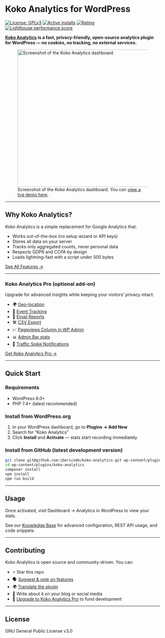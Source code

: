 Koko Analytics for WordPress
===========
[![License: GPLv3](https://img.shields.io/badge/License-GPLv3-blue.svg)](https://raw.githubusercontent.com/ibericode/koko-analytics/master/LICENSE)
[![Active installs](https://img.shields.io/wordpress/plugin/installs/koko-analytics.svg)](https://wordpress.org/plugins/koko-analytics/advanced/)
[![Rating](https://img.shields.io/wordpress/plugin/r/koko-analytics.svg)](https://wordpress.org/support/plugin/koko-analytics/reviews/)
[![Lighthouse performance score](https://raw.githubusercontent.com/ibericode/koko-analytics/master/assets/src/github/lighthouse_performance.svg)](https://pagespeed.web.dev/analysis/https-www-kokoanalytics-com/e8d4epi2jf?form_factor=mobile)

**[Koko Analytics](https://www.kokoanalytics.com/) is a fast, privacy-friendly, open-source analytics plugin for WordPress — no cookies, no tracking, no external services.**

<figure>
  <img src="https://raw.githubusercontent.com/ibericode/koko-analytics/main/assets/src/img/screenshot-1-830x447.png" alt="Screenshot of the Koko Analytics dashboard" loading="lazy" width="830" height="447" />
  <figcaption>Screenshot of the Koko Analytics dashboard. You can <a href="https://www.kokoanalytics.com/?koko-analytics-dashboard">view a live demo here</a>.</figcaption>
</figure>

---

## Why Koko Analytics?

Koko Analytics is a simple replacement for Google Analytics that:

- Works out-of-the-box (no setup wizard or API keys)
- Stores all data on your server
- Tracks only aggregated counts, never personal data
- Respects GDPR and CCPA by design
- Loads lightning-fast with a script under 500 bytes

[See All Features →](https://www.kokoanalytics.com/features/)

---

### Koko Analytics Pro (optional add-on)

Upgrade for advanced insights while keeping your visitors’ privacy intact:

- 🌍 [Geo-location](https://www.kokoanalytics.com/features/geo-location/)
- 🔗 [Event Tracking](https://www.kokoanalytics.com/features/custom-event-tracking/)
- 📨 [Email Reports](https://www.kokoanalytics.com/features/email-reports/)
- 🛠 [CSV Export](https://www.kokoanalytics.com/features/csv-export/)
- 📈 [Pageviews Column in WP Admin](https://www.kokoanalytics.com/features/pageviews-column/)
- 📊 [Admin Bar stats](https://www.kokoanalytics.com/features/admin-bar/)
- 🚨 [Traffic Spike Notifications](https://www.kokoanalytics.com/features/traffic-spike-notifications/)

[Get Koko Analytics Pro →](https://www.kokoanalytics.com/pricing/)

---

## Quick Start

### Requirements

- WordPress 6.0+
- PHP 7.4+ (latest recommended)

### Install from WordPress.org

1. In your WordPress dashboard, go to **Plugins → Add New**
1. Search for “Koko Analytics”
1. Click **Install** and **Activate** — stats start recording immediately

### Install from GitHub (latest development version)

```sh
git clone git@github.com:ibericode/koko-analytics.git wp-content/plugins/koko-analytics
cd wp-content/plugins/koko-analytics
composer install
npm install
npm run build
```

---

## Usage

Once activated, visit Dashboard → Analytics in WordPress to view your stats.

See our [Knowledge Base](https://www.kokoanalytics.com/kb/) for advanced configuration, REST API usage, and code snippets.

---

## Contributing

Koko Analytics is open source and community-driven. You can:

- ⭐ Star this repo
- 🗣 [Suggest & vote on features](https://github.com/ibericode/koko-analytics/discussions)
- 🌍 [Translate the plugin](https://translate.wordpress.org/projects/wp-plugins/koko-analytics/stable/)
- 📝 Write about it on your blog or social media
- 💖 [Upgrade to Koko Analytics Pro](https://www.kokoanalytics.com/pricing/) to fund development

---

## License

GNU General Public License v3.0
